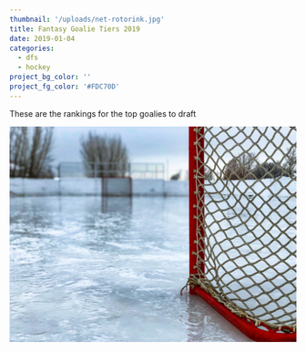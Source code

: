 ```yaml
---
thumbnail: '/uploads/net-rotorink.jpg'
title: Fantasy Goalie Tiers 2019
date: 2019-01-04
categories:
  - dfs
  - hockey
project_bg_color: ''
project_fg_color: '#FDC70D'
---
```


These are the rankings for the top goalies to draft

![](/uploads/net-rotorink.jpg)
